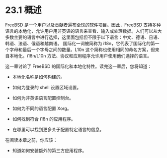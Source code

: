 # 23.1 概述
FreeBSD 是一个用户以及贡献者遍布全球的软件项目。因此，FreeBSD 支持多种语言的本地化，允许用户用非英语的语言来查看、输入或处理数据。人们可以从大多数主要的语言中进行选择，这里面包括但不限于以下语言：中文、德语、日语、韩语、法语、俄语和越南语。
国际化一词被简称为 i18n，它代表了国际化的第一个字母和最后一个字母之间的数量。L10n 这个简称也使用相同的命名方案，但来自本地化。i18n/L10n 方法、协议和应用程序允许用户使用他们选择的语言。

这一章讨论了 FreeBSD 的国际化和本地化特性。读完这一章后，您将知道：

* 本地化名称是如何构建的。 
 
* 如何为登录的 shell 设置区域设置。
   
* 如何为非英语语言配置控制台。
    
* 如何为不同的语言配置 Xorg。
   
* 如何找到符合 i18n 的应用程序。 

* 在哪里可以找到更多关于配置特定语言的信息。

在阅读本章之前，你应该：

* 知道如何安装额外的第三方应用程序。